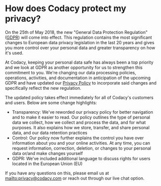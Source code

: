 # How does Codacy protect my privacy?

On the 25th of May 2018, the new "General Data Protection Regulation" ([GDPR](https://en.wikipedia.org/wiki/General_Data_Protection_Regulation)) will come into effect. This regulation contains the most significant changes to European data privacy legislation in the last 20 years and gives you more control over your personal data and greater transparency on how it's used.

At Codacy, keeping your personal data safe has always been a top priority and we look at GDPR as another opportunity for us to strengthen this commitment to you. We're changing our data processing policies, operations, activities, and documentation in anticipation of the upcoming GDPR and have updated our [Privacy Policy](https://www.codacy.com/privacy) to incorporate said changes and specifically reflect the new regulation.

The updated policy takes effect immediately for all of Codacy's customers and users. Below are some change highlights:

-   Transparency: We've reworded our privacy policy for better navigation and to make it easier to read. Our policy outlines the type of personal data we collect, how we collect and process the data, and for what purposes. It also explains how we store, transfer, and share personal data, and our data retention practices
-   Control: Our policy now further explains the control you have over information about you and your online activities. At any time, you can request information, correction, deletion, or changes to your personal data or/and make changes yourself
-   GDPR: We've included additional language to discuss rights for users located in the European Union (EU)

If you have any questions on this, please email us at <mailto:privacy@codacy.com> or reach out through our live chat option.
